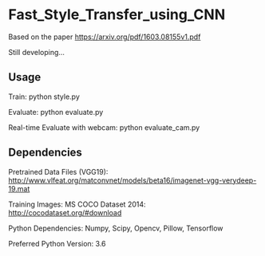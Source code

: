 # Fast_Style_Transfer_using_CNN
Based on the paper https://arxiv.org/pdf/1603.08155v1.pdf

Still developing...

## Usage

Train: python style.py

Evaluate: python evaluate.py

Real-time Evaluate with webcam: python evaluate_cam.py

## Dependencies

Pretrained Data Files (VGG19): http://www.vlfeat.org/matconvnet/models/beta16/imagenet-vgg-verydeep-19.mat

Training Images: MS COCO Dataset 2014: http://cocodataset.org/#download

Python Dependencies: Numpy, Scipy, Opencv, Pillow, Tensorflow

Preferred Python Version: 3.6
